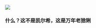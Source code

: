 <!--START_SECTION:waka-->
<!--END_SECTION:waka-->

![](https://github-readme-stats.vercel.app/api?username=YinY1)

### 什么？这不是凯尔希，这是万年老猞猁
